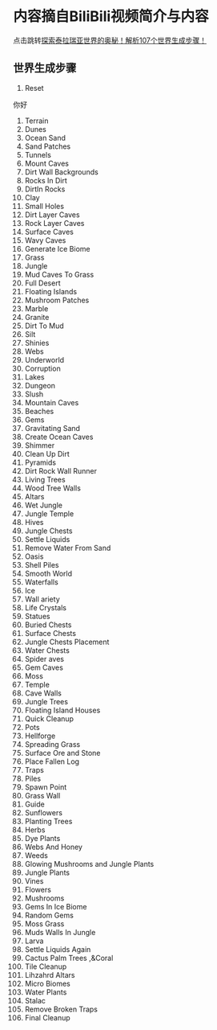 # 内容摘自BiliBili视频简介与内容
点击跳转[探索泰拉瑞亚世界的奥秘！解析107个世界生成步骤！](https://www.bilibili.com/video/BV1FJcsecEt1?vd_source=af214977129a4a7d5b517650d65b0bfe)

## 世界生成步骤
1. Reset

你好
1. Terrain
2. Dunes
3. Ocean Sand
4. Sand Patches
5. Tunnels
6. Mount Caves
7. Dirt Wall Backgrounds
8.  Rocks In Dirt
9.  DirtIn Rocks
10. Clay
11. Small Holes
12. Dirt Layer Caves
13. Rock Layer Caves
14. Surface Caves
15. Wavy Caves
16. Generate Ice Biome
17. Grass
18. Jungle
19. Mud Caves To Grass
20. Full Desert
21. Floating Islands
22. Mushroom Patches
23. Marble
24. Granite
25. Dirt To Mud
26. Silt
27. Shinies
28. Webs
29. Underworld
30. Corruption
31. Lakes
32. Dungeon
33. Slush
34. Mountain Caves
35. Beaches
36. Gems
37. Gravitating Sand
38. Create Ocean Caves
39. Shimmer
40. Clean Up Dirt
41. Pyramids
42. Dirt Rock Wall Runner
43. Living Trees
44. Wood Tree Walls
45. Altars
46. Wet Jungle
47. Jungle Temple
48. Hives
49. Jungle Chests
50. Settle Liquids
51. Remove Water From Sand
52. Oasis
53. Shell Piles
54. Smooth World
55. Waterfalls
56. Ice
57. Wall ariety
58. Life Crystals
59. Statues
60. Buried Chests
61. Surface Chests
62. Jungle Chests Placement
63. Water Chests
64. Spider aves
65. Gem Caves
66. Moss
67. Temple
68. Cave Walls
69. Jungle Trees
70. Floating Island Houses
71. Quick Cleanup
72. Pots
73. Hellforge
74. Spreading Grass
75. Surface Ore and Stone
76. Place Fallen Log
77. Traps
78. Piles
79. Spawn Point
80. Grass Wall
81. Guide
82. Sunflowers
83. Planting Trees
84. Herbs
85. Dye Plants
86. Webs And Honey
87. Weeds
88. Glowing Mushrooms and Jungle Plants
89. Jungle Plants
90. Vines
91. Flowers
92. Mushrooms
93. Gems In Ice Biome
94. Random Gems
95. Moss Grass
96. Muds Walls In Jungle
97. Larva
98.  Settle Liquids Again
99.  Cactus Palm Trees ,&Coral
100. Tile Cleanup
101. Lihzahrd Altars
102. Micro Biomes
103. Water Plants
104. Stalac
105. Remove Broken Traps
106. Final Cleanup